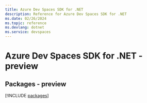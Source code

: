```yaml
---
title: Azure Dev Spaces SDK for .NET
description: Reference for Azure Dev Spaces SDK for .NET
ms.date: 02/26/2024
ms.topic: reference
ms.devlang: dotnet
ms.service: devspaces
---
```

# Azure Dev Spaces SDK for .NET - preview
## Packages - preview
[!INCLUDE [packages](dev-spaces-index.md)]
